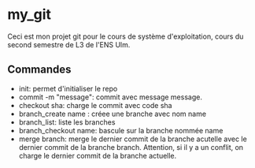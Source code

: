 # my_git
Ceci est mon projet git pour le cours de système d'exploitation, cours du second semestre de L3 de l'ENS Ulm. 

## Commandes 
- init: permet d'initialiser le repo
- commit -m "message": commit avec message message.
- checkout sha: charge le commit avec code sha
- branch_create name : créee une branche avec nom name
- branch_list: liste les branches
- branch_checkout name: bascule sur la branche nommée name
- merge branch: merge le dernier commit de la branche acutelle avec le dernier commit de la branche branch. Attention, si il y a un conflit, on charge le dernier commit de la branche actuelle. 
